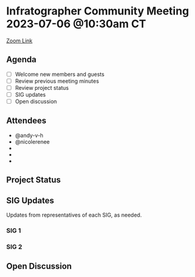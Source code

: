 # Infratographer Community Meeting 2023-07-06 @10:30am CT

[Zoom Link](https://us06web.zoom.us/j/88057942869?pwd=Vnd1OWplazFwREJQeWFHWks4MUptQT09)

## Agenda

* [ ] Welcome new members and guests
* [ ] Review previous meeting minutes
* [ ] Review project status
* [ ] SIG updates
* [ ] Open discussion

## Attendees

* @andy-v-h
* @nicolerenee
* 
*
*


## Project Status

## SIG Updates

Updates from representatives of each SIG, as needed.

### SIG 1

### SIG 2

## Open Discussion
